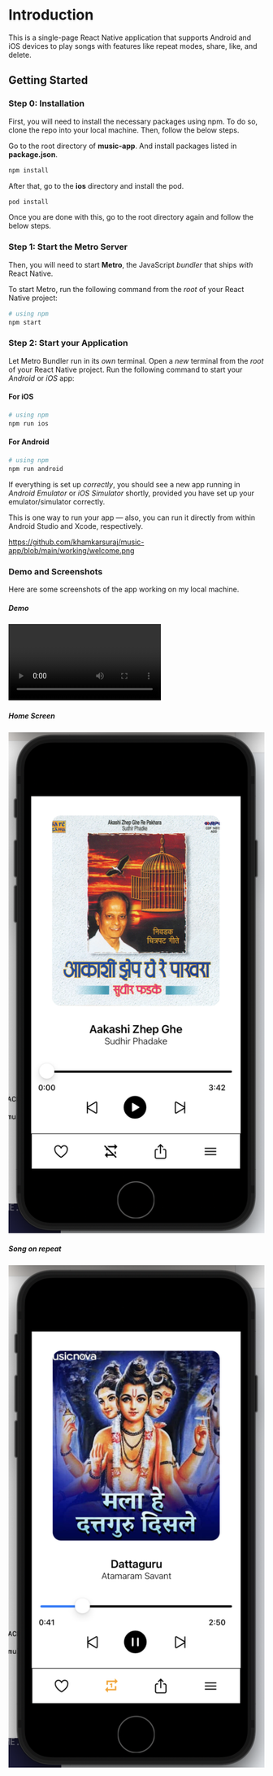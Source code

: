 # Introduction
This is a single-page React Native application that supports Android and iOS devices to play songs with features like repeat modes, share, like, and delete.

## Getting Started

### Step 0: Installation

First, you will need to install the necessary packages using npm. To do so, clone the repo into your local machine. Then, follow the below steps.

Go to the root directory of **music-app**. And install packages listed in **package.json**.

```bash
npm install
```

After that, go to the **ios** directory and install the pod.

```bash
pod install
```
Once you are done with this, go to the root directory again and follow the below steps.


### Step 1: Start the Metro Server

Then, you will need to start **Metro**, the JavaScript _bundler_ that ships _with_ React Native.

To start Metro, run the following command from the _root_ of your React Native project:

```bash
# using npm
npm start
```

### Step 2: Start your Application

Let Metro Bundler run in its _own_ terminal. Open a _new_ terminal from the _root_ of your React Native project. Run the following command to start your _Android_ or _iOS_ app:

#### For iOS

```bash
# using npm
npm run ios
```

#### For Android

```bash
# using npm
npm run android
```

If everything is set up _correctly_, you should see a new app running in _Android Emulator_ or _iOS Simulator_ shortly, provided you have set up your emulator/simulator correctly.

This is one way to run your app — also, you can run it directly from within Android Studio and Xcode, respectively.

https://github.com/khamkarsuraj/music-app/blob/main/working/welcome.png

### Demo and Screenshots
Here are some screenshots of the app working on my local machine.

##### Demo
![Alt text](https://github.com/khamkarsuraj/music-app/blob/main/working/musicApp.mp4)

##### Home Screen
![Alt text](https://github.com/khamkarsuraj/music-app/blob/main/working/welcome.png)

##### Song on repeat
![Alt text](https://github.com/khamkarsuraj/music-app/blob/main/working/repeat.png)
